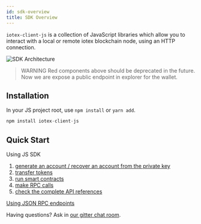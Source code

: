 ```yaml
---
id: sdk-overview
title: SDK Overview
---
```


`iotex-client-js` is a collection of JavaScript libraries which allow you to interact with a local or remote iotex blockchain node, using an HTTP connection.

![SDK Architecture](/img/sdk-architecture.png)

> WARNING Red components above should be deprecated in the future. Now we are expose a public endpoint in explorer for the wallet.

## Installation

In your JS project root, use `npm install` or `yarn add`.

```js
npm install iotex-client-js
```

## Quick Start

Using JS SDK

1. [generate an account / recover an account from the private key](/docs/sdk-account)
2. [transfer tokens](/docs/sdk-transfer)
3. [run smart contracts](/docs/sdk-smart-contract)
4. [make RPC calls](/docs/sdk-rpc-methods)
5. [check the complete API references](/docs/iotex-client-js)

[Using JSON RPC endpoints](/docs/json-rpc)


Having questions? Ask in [our gitter chat room](https://gitter.im/iotex-dev-community/Lobby).
